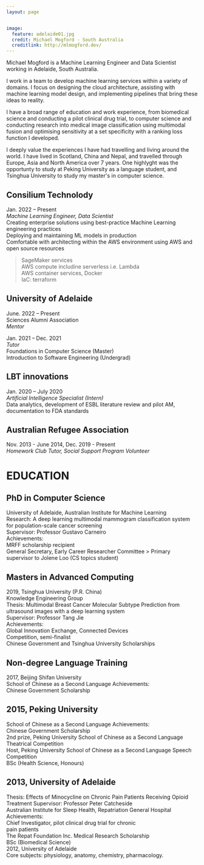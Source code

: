 ```yaml
---
layout: page


image:
  feature: adelaide01.jpg
  credit: Michael Mogford - South Australia
  creditlink: http://mlmogford.dev/
---
```


Michael Mogford is a Machine Learning Engineer and Data Scientist working in Adelaide, South Australia.

I work in a team to develop machine learning services within a variety of domains. I focus on designing the cloud architecture, assisting with machine learning model design, and implementing pipelines that bring these ideas to reality.

I have a broad range of education and work experience, from biomedical science and conducting a pilot clinical drug trial, to computer science and conducting research into medical image classification using multimodal fusion and optimising sensitivity at a set specificity with a ranking loss function I developed.

I deeply value the experiences I have had travelling and living around the world. I have lived in Scotland, China and Nepal, and travelled through Europe, Asia and North America over 7 years. One highlyght was the opportunty to study at Peking University as a language student, and Tsinghua University to study my master's in computer science.  


## Consilium Technolody  
Jan. 2022 – Present  
*Machine Learning Engineer, Data Scientist*  
Creating enterprise solutions using best-practice Machine Learning engineering practices  
Deploying and maintaining ML models in production   
Comfortable with architecting within the AWS environment using AWS and open source resources  
> SageMaker services  
> AWS compute includine serverless i.e. Lambda  
> AWS container services, Docker  
> IaC: terraform  


## University of Adelaide  

June. 2022 – Present  
Sciences Alumni Association  
*Mentor*  


Jan. 2021 – Dec. 2021  
*Tutor*   
Foundations in Computer Science (Master)  
Introduction to Software Engineering (Undergrad)  




## LBT innovations  
Jan. 2020 – July 2020  
*Artificial Intelligence Specialist (Intern)*  
Data analytics, development of ESBL literature review and pilot AM, documentation to FDA standards  


## Australian Refugee Association    
Nov. 2013 - June 2014, Dec. 2019 - Present  
*Homework Club Tutor, Social Support Program Volunteer*  


# EDUCATION  

## PhD in Computer Science    
University of Adelaide, Australian Institute for Machine Learning  
Research: A deep learning multimodal mammogram classification system for population-scale cancer screening  
Supervisor: Professor Gustavo Carneiro  
Achievements:   
MRFF scholarship recipient  
General Secretary, Early Career Researcher Committee > Primary supervisor to Jolene Loo (CS topics student)  


## Masters in Advanced Computing  
2019, Tsinghua University (P.R. China)  
Knowledge Engineering Group  
Thesis: Multimodal Breast Cancer Molecular Subtype Prediction from ultrasound images with a deep learning system  
Supervisor: Professor Tang Jie  
Achievements:  
Global Innovation Exchange, Connected Devices  
Competition, semi-finalist  
Chinese Government and Tsinghua University Scholarships  


## Non-degree Language Training  
2017, Beijing Shifan University  
School of Chinese as a Second Language Achievements:   
Chinese Government Scholarship  


## 2015, Peking University  
School of Chinese as a Second Language Achievements:  
Chinese Government Scholarship  
2nd prize, Peking University School of Chinese as a Second Language Theatrical Competition  
Host, Peking University School of Chinese as a Second Language Speech Competition  
BSc (Health Science, Honours)  

## 2013, University of Adelaide  
Thesis: Effects of Minocycline on Chronic Pain Patients Receiving Opioid Treatment Supervisor: Professor Peter Catcheside  
Australian Institute for Sleep Health, Repatriation General Hospital  
Achievements:   
Chief Investigator, pilot clinical drug trial for chronic  
pain patients  
The Repat Foundation Inc. Medical Research Scholarship  
BSc (Biomedical Science)  
2012, University of Adelaide  
Core subjects: physiology, anatomy, chemistry, pharmacology.  
